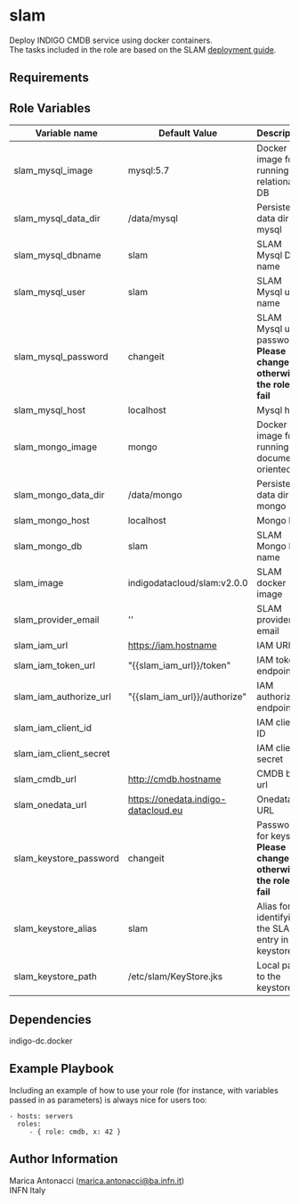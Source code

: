 slam
=========

Deploy INDIGO CMDB service using docker containers. <br>
The tasks included in the role are based on the SLAM [deployment guide](https://indigo-dc.gitbooks.io/slam/installation.html).

Requirements
------------


Role Variables
--------------

| Variable name  | Default Value | Description
| -------------- | ------------- |------------- |
| slam_mysql_image | mysql:5.7| Docker image for running the relational DB
| slam_mysql_data_dir | /data/mysql| Persistent data dir for mysql
| slam_mysql_dbname | slam| SLAM Mysql DB name
| slam_mysql_user | slam| SLAM Mysql user name
| slam_mysql_password | changeit| SLAM Mysql user password <br> **Please change it otherwise the role will fail**
| slam_mysql_host | localhost| Mysql host
| slam_mongo_image | mongo| Docker image for running the document-oriented DB
| slam_mongo_data_dir | /data/mongo| Persistent data dir for mongo
| slam_mongo_host | localhost| Mongo host
| slam_mongo_db | slam| SLAM Mongo DB name 
| slam_image | indigodatacloud/slam:v2.0.0| SLAM docker image
| slam_provider_email | ''| SLAM provider email 
| slam_iam_url | https://iam.hostname| IAM URL 
| slam_iam_token_url | "{{slam_iam_url}}/token"| IAM token endpoint
| slam_iam_authorize_url | "{{slam_iam_url}}/authorize"| IAM authorize endpoint
| slam_iam_client_id || IAM client ID 
| slam_iam_client_secret || IAM client secret
| slam_cmdb_url | http://cmdb.hostname| CMDB base url  
| slam_onedata_url | https://onedata.indigo-datacloud.eu| Onedata URL
| slam_keystore_password | changeit| Password for keystore <br> **Please change it otherwise the role will fail**
| slam_keystore_alias | slam| Alias for identifying the SLAM entry in the keystore 
| slam_keystore_path | /etc/slam/KeyStore.jks| Local path to the keystore

Dependencies
------------

indigo-dc.docker

Example Playbook
----------------

Including an example of how to use your role (for instance, with variables passed in as parameters) is always nice for users too:

    - hosts: servers
      roles:
         - { role: cmdb, x: 42 }


Author Information
------------------

Marica Antonacci (marica.antonacci@ba.infn.it) <br>
INFN Italy
